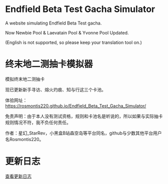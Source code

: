 # Endfield Beta Test Gacha Simulator
A website simulating Endfield Beta Test gacha.

Now Newbie Pool & Laevatain Pool & Yvonne Pool Updated.

(English is not supported, so please keep your translation tool on.)

# 终末地二测抽卡模拟器
模拟终末地二测抽卡

现已更新新手寻访、熔火灼痕、知与行这三个卡池。

体验网址：https://rosmontis220.github.io/Endfield_Beta_Test_Gacha_Simulator/

免责声明：由于本人没有测试资格，规则和卡池名是听说的，所以如果与实际抽卡规则情况不符，我不负任何责任。

作者：星幻_StarRev，小黑盒B站森空岛等平台同名，github与少数其他平台用户名Rosmontis220。

# 更新日志

[查看更新日志](update.md)

